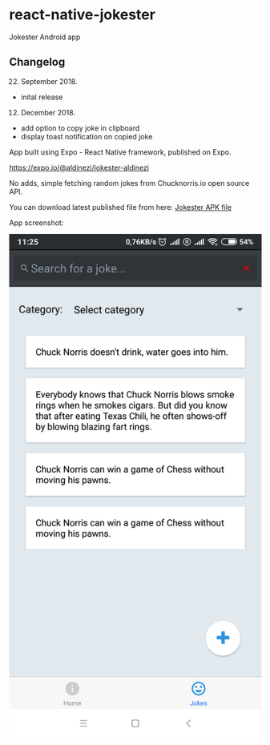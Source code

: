 # react-native-jokester
Jokester Android app

## Changelog

22. September 2018.
- inital release

12. December 2018.
- add option to copy joke in clipboard
- display toast notification on copied joke


App built using Expo - React Native framework, published on Expo.

https://expo.io/@aldinezi/jokester-aldinezi


No adds, simple fetching random jokes from Chucknorris.io open source API.

You can download latest published file from here:
[Jokester APK file](https://exp-shell-app-assets.s3.us-west-1.amazonaws.com/android/%40aldinezi/jokester-aldinezi-312aefdd24412493e3b87ebcadc650d9-signed.apk "Jokester APK")


App screenshot:

![App screenshot](https://raw.githubusercontent.com/aldinezi/react-native-jokester/master/Screenshot_2018-09-22-11-25-58-211_com.aldinezi.jokester.png)
